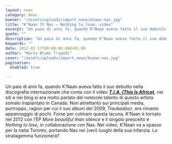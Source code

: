 ```yaml
---
layout: news
category: News
banner: "/assets/uploads/import.news/knaan-nas.jpg"
title: "K’Naan ft Nas – Nothing to lose: video"
excerpt: "Un paio di anni fa, quando K’Naan aveva fatto il suo debutto nella discografia internazionale che conta con il video T.I.A. (This Is Africa), nei siti e nei blog si era molto parlato del notevole talento di questo artista somalo trapiantato in Canada. Non altrettanto sui principali media, purtroppo, ragion per cui il suo  album del 2009, [&hellip"
quote: ""
description: "Un paio di anni fa, quando K’Naan aveva fatto il suo debutto nella discografia internazionale che conta con il video T.I.A. (This Is Africa), nei siti e nei blog si era molto parlato del notevole talento di questo artista somalo trapiantato in Canada. Non altrettanto sui principali media, purtroppo, ragion per cui il suo  album del 2009, [&hellip"
keywords: ""
date: 2012-02-17T00:00:00.000+01:00
author: "Marta Blumi Tripodi"
cover: "/assets/uploads/import.news/knaan-nas.jpg"
pagination:
  enabled: true

---
```


Un paio di anni fa, quando K’Naan aveva fatto il suo debutto nella discografia internazionale che conta con il video _**[T.I.A. (This Is Africa)](https://www.youtube.com/watch?v=PzQmdTt5dPQ "http://www.youtube.com/watch?v=PzQmdTt5dPQ")**,_ nei siti e nei blog si era molto parlato del notevole talento di questo artista somalo trapiantato in Canada. Non altrettanto sui principali media, purtroppo, ragion per cui il suo album del 2009, _Troubadour_, era rimasto appannaggio di pochi. Forse per colmare questa lacuna, K’Naan è tornato nel 2012 con l’EP _More beautiful than silence_ e il singolo prescelto è _Nothing to lose_, in collaborazione con Nas. Nel video, K’Naan va a spasso per la natia Toronto, portando Nas nei (veri) luoghi della sua infanzia. Lo stratagemma funzionerà?  